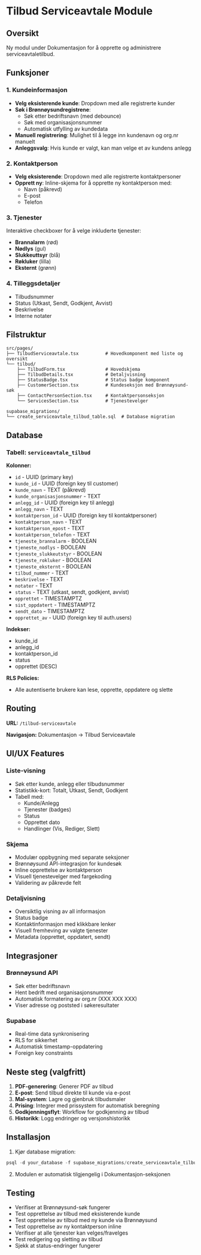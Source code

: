 # Tilbud Serviceavtale Module

## Oversikt
Ny modul under Dokumentasjon for å opprette og administrere serviceavtaletilbud.

## Funksjoner

### 1. Kundeinformasjon
- **Velg eksisterende kunde**: Dropdown med alle registrerte kunder
- **Søk i Brønnøysundregistrene**: 
  - Søk etter bedriftsnavn (med debounce)
  - Søk med organisasjonsnummer
  - Automatisk utfylling av kundedata
- **Manuell registrering**: Mulighet til å legge inn kundenavn og org.nr manuelt
- **Anleggsvalg**: Hvis kunde er valgt, kan man velge et av kundens anlegg

### 2. Kontaktperson
- **Velg eksisterende**: Dropdown med alle registrerte kontaktpersoner
- **Opprett ny**: Inline-skjema for å opprette ny kontaktperson med:
  - Navn (påkrevd)
  - E-post
  - Telefon

### 3. Tjenester
Interaktive checkboxer for å velge inkluderte tjenester:
- **Brannalarm** (rød)
- **Nødlys** (gul)
- **Slukkeuttsyr** (blå)
- **Røkluker** (lilla)
- **Eksternt** (grønn)

### 4. Tilleggsdetaljer
- Tilbudsnummer
- Status (Utkast, Sendt, Godkjent, Avvist)
- Beskrivelse
- Interne notater

## Filstruktur

```
src/pages/
├── TilbudServiceavtale.tsx          # Hovedkomponent med liste og oversikt
└── tilbud/
    ├── TilbudForm.tsx               # Hovedskjema
    ├── TilbudDetails.tsx            # Detaljvisning
    ├── StatusBadge.tsx              # Status badge komponent
    ├── CustomerSection.tsx          # Kundeseksjon med Brønnøysund-søk
    ├── ContactPersonSection.tsx     # Kontaktpersonseksjon
    └── ServicesSection.tsx          # Tjenestevelger

supabase_migrations/
└── create_serviceavtale_tilbud_table.sql  # Database migration
```

## Database

### Tabell: `serviceavtale_tilbud`

**Kolonner:**
- `id` - UUID (primary key)
- `kunde_id` - UUID (foreign key til customer)
- `kunde_navn` - TEXT (påkrevd)
- `kunde_organisasjonsnummer` - TEXT
- `anlegg_id` - UUID (foreign key til anlegg)
- `anlegg_navn` - TEXT
- `kontaktperson_id` - UUID (foreign key til kontaktpersoner)
- `kontaktperson_navn` - TEXT
- `kontaktperson_epost` - TEXT
- `kontaktperson_telefon` - TEXT
- `tjeneste_brannalarm` - BOOLEAN
- `tjeneste_nodlys` - BOOLEAN
- `tjeneste_slukkeutstyr` - BOOLEAN
- `tjeneste_rokluker` - BOOLEAN
- `tjeneste_eksternt` - BOOLEAN
- `tilbud_nummer` - TEXT
- `beskrivelse` - TEXT
- `notater` - TEXT
- `status` - TEXT (utkast, sendt, godkjent, avvist)
- `opprettet` - TIMESTAMPTZ
- `sist_oppdatert` - TIMESTAMPTZ
- `sendt_dato` - TIMESTAMPTZ
- `opprettet_av` - UUID (foreign key til auth.users)

**Indekser:**
- kunde_id
- anlegg_id
- kontaktperson_id
- status
- opprettet (DESC)

**RLS Policies:**
- Alle autentiserte brukere kan lese, opprette, oppdatere og slette

## Routing

**URL:** `/tilbud-serviceavtale`

**Navigasjon:** Dokumentasjon → Tilbud Serviceavtale

## UI/UX Features

### Liste-visning
- Søk etter kunde, anlegg eller tilbudsnummer
- Statistikk-kort: Totalt, Utkast, Sendt, Godkjent
- Tabell med:
  - Kunde/Anlegg
  - Tjenester (badges)
  - Status
  - Opprettet dato
  - Handlinger (Vis, Rediger, Slett)

### Skjema
- Modulær oppbygning med separate seksjoner
- Brønnøysund API-integrasjon for kundesøk
- Inline opprettelse av kontaktperson
- Visuell tjenestevelger med fargekoding
- Validering av påkrevde felt

### Detaljvisning
- Oversiktlig visning av all informasjon
- Status badge
- Kontaktinformasjon med klikkbare lenker
- Visuell fremheving av valgte tjenester
- Metadata (opprettet, oppdatert, sendt)

## Integrasjoner

### Brønnøysund API
- Søk etter bedriftsnavn
- Hent bedrift med organisasjonsnummer
- Automatisk formatering av org.nr (XXX XXX XXX)
- Viser adresse og poststed i søkeresultater

### Supabase
- Real-time data synkronisering
- RLS for sikkerhet
- Automatisk timestamp-oppdatering
- Foreign key constraints

## Neste steg (valgfritt)

1. **PDF-generering**: Generer PDF av tilbud
2. **E-post**: Send tilbud direkte til kunde via e-post
3. **Mal-system**: Lagre og gjenbruk tilbudsmaler
4. **Prising**: Integrer med prissystem for automatisk beregning
5. **Godkjenningsflyt**: Workflow for godkjenning av tilbud
6. **Historikk**: Logg endringer og versjonshistorikk

## Installasjon

1. Kjør database migration:
```sql
psql -d your_database -f supabase_migrations/create_serviceavtale_tilbud_table.sql
```

2. Modulen er automatisk tilgjengelig i Dokumentasjon-seksjonen

## Testing

- Verifiser at Brønnøysund-søk fungerer
- Test opprettelse av tilbud med eksisterende kunde
- Test opprettelse av tilbud med ny kunde via Brønnøysund
- Test opprettelse av ny kontaktperson inline
- Verifiser at alle tjenester kan velges/fravelges
- Test redigering og sletting av tilbud
- Sjekk at status-endringer fungerer
